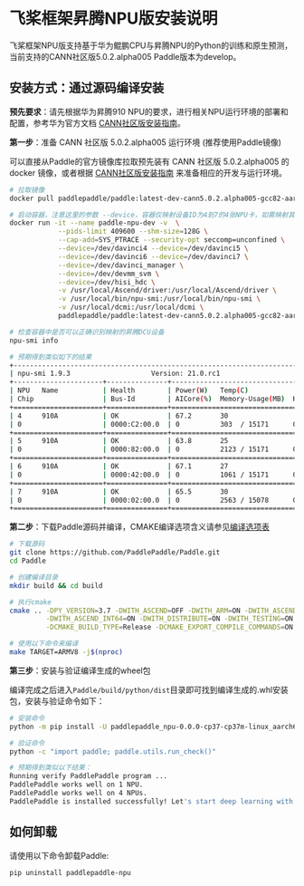 # 飞桨框架昇腾NPU版安装说明

飞桨框架NPU版支持基于华为鲲鹏CPU与昇腾NPU的Python的训练和原生预测，当前支持的CANN社区版5.0.2.alpha005 Paddle版本为develop。

## 安装方式：通过源码编译安装

**预先要求**：请先根据华为昇腾910 NPU的要求，进行相关NPU运行环境的部署和配置，参考华为官方文档 [CANN社区版安装指南](https://support.huaweicloud.com/instg-cli-cann502-alpha005/atlasdeploy_03_0002.html)。

**第一步**：准备 CANN 社区版 5.0.2.alpha005 运行环境 (推荐使用Paddle镜像)

可以直接从Paddle的官方镜像库拉取预先装有 CANN 社区版 5.0.2.alpha005 的 docker 镜像，或者根据 [CANN社区版安装指南](https://support.huaweicloud.com/instg-cli-cann502-alpha005/atlasdeploy_03_0002.html) 来准备相应的开发与运行环境。

```bash
# 拉取镜像
docker pull paddlepaddle/paddle:latest-dev-cann5.0.2.alpha005-gcc82-aarch64

# 启动容器，注意这里的参数 --device，容器仅映射设备ID为4到7的4张NPU卡，如需映射其他卡相应增改设备ID号即可
docker run -it --name paddle-npu-dev -v  \
            --pids-limit 409600 --shm-size=128G \
            --cap-add=SYS_PTRACE --security-opt seccomp=unconfined \
            --device=/dev/davinci4 --device=/dev/davinci5 \
            --device=/dev/davinci6 --device=/dev/davinci7 \
            --device=/dev/davinci_manager \
            --device=/dev/devmm_svm \
            --device=/dev/hisi_hdc \
            -v /usr/local/Ascend/driver:/usr/local/Ascend/driver \
            -v /usr/local/bin/npu-smi:/usr/local/bin/npu-smi \
            -v /usr/local/dcmi:/usr/local/dcmi \
            paddlepaddle/paddle:latest-dev-cann5.0.2.alpha005-gcc82-aarch64 /bin/bash

# 检查容器中是否可以正确识别映射的昇腾DCU设备
npu-smi info

# 预期得到类似如下的结果
+------------------------------------------------------------------------------------+
| npu-smi 1.9.3                    Version: 21.0.rc1                                 |
+----------------------+---------------+---------------------------------------------+
| NPU   Name           | Health        | Power(W)   Temp(C)                          |
| Chip                 | Bus-Id        | AICore(%)  Memory-Usage(MB)  HBM-Usage(MB)  |
+======================+===============+=============================================+
| 4     910A           | OK            | 67.2       30                               |
| 0                    | 0000:C2:00.0  | 0          303  / 15171      0    / 32768   |
+======================+===============+=============================================+
| 5     910A           | OK            | 63.8       25                               |
| 0                    | 0000:82:00.0  | 0          2123 / 15171      0    / 32768   |
+======================+===============+=============================================+
| 6     910A           | OK            | 67.1       27                               |
| 0                    | 0000:42:00.0  | 0          1061 / 15171      0    / 32768   |
+======================+===============+=============================================+
| 7     910A           | OK            | 65.5       30                               |
| 0                    | 0000:02:00.0  | 0          2563 / 15078      0    / 32768   |
+======================+===============+=============================================+
```

**第二步**：下载Paddle源码并编译，CMAKE编译选项含义请参见[编译选项表](https://www.paddlepaddle.org.cn/documentation/docs/zh/develop/install/Tables.html#Compile)

```bash
# 下载源码
git clone https://github.com/PaddlePaddle/Paddle.git
cd Paddle

# 创建编译目录
mkdir build && cd build

# 执行cmake
cmake .. -DPY_VERSION=3.7 -DWITH_ASCEND=OFF -DWITH_ARM=ON -DWITH_ASCEND_CL=ON \
         -DWITH_ASCEND_INT64=ON -DWITH_DISTRIBUTE=ON -DWITH_TESTING=ON -DON_INFER=ON \
         -DCMAKE_BUILD_TYPE=Release -DCMAKE_EXPORT_COMPILE_COMMANDS=ON

# 使用以下命令来编译
make TARGET=ARMV8 -j$(nproc)
```

**第三步**：安装与验证编译生成的wheel包

编译完成之后进入`Paddle/build/python/dist`目录即可找到编译生成的.whl安装包，安装与验证命令如下：

```bash
# 安装命令
python -m pip install -U paddlepaddle_npu-0.0.0-cp37-cp37m-linux_aarch64.whl

# 验证命令
python -c "import paddle; paddle.utils.run_check()"

# 预期得到类似以下结果：
Running verify PaddlePaddle program ...
PaddlePaddle works well on 1 NPU.
PaddlePaddle works well on 4 NPUs.
PaddlePaddle is installed successfully! Let's start deep learning with PaddlePaddle now.
```

## 如何卸载

请使用以下命令卸载Paddle:

```bash
pip uninstall paddlepaddle-npu
```
